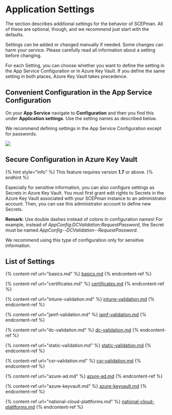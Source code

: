 # Application Settings

The section describes additional settings for the behavior of SCEPman. All of these are optional, though, and we recommend just start with the defaults.

Settings can be added or changed manually if needed. Some changes can harm your service. Please carefully read all information about a setting before changing.

For each Setting, you can choose whether you want to define the setting in the App Service Configuration or in Azure Key Vault. If you define the same setting in both places, Azure Key Vault takes precedence.

## Convenient Configuration in the App Service Configuration

On your **App Service** navigate to **Configuration** and then you find this under **Application settings**. Use the setting names as described below.

We recommend defining settings in the App Service Configuration except for passwords.

![](../../../../.gitbook/assets/2021-08-02-10\_14\_03-posteingang-eyad.hamed-glueckkanja-gab.com-outlook.png)

## Secure Configuration in Azure Key Vault

{% hint style="info" %}
This feature requires version **1.7** or above.
{% endhint %}

Especially for sensitive information, you can also configure settings as Secrets in Azure Key Vault. You must first grant edit rights to Secrets in the Azure Key Vault associated with your SCEPman instance to an administrator account. Then, you can use this administrator account to define new Secrets.

**Remark:** Use double dashes instead of colons in configuration names! For example, instead of _AppConfig:DCValidation:RequestPassword_, the Secret must be named _AppConfig--DCValidation--RequestPassword_.

We recommend using this type of configuration only for sensitive information.

## List of Settings

{% content-ref url="basics.md" %}
[basics.md](basics.md)
{% endcontent-ref %}

{% content-ref url="certificates.md" %}
[certificates.md](certificates.md)
{% endcontent-ref %}

{% content-ref url="intune-validation.md" %}
[intune-validation.md](intune-validation.md)
{% endcontent-ref %}

{% content-ref url="jamf-validation.md" %}
[jamf-validation.md](jamf-validation.md)
{% endcontent-ref %}

{% content-ref url="dc-validation.md" %}
[dc-validation.md](dc-validation.md)
{% endcontent-ref %}

{% content-ref url="static-validation.md" %}
[static-validation.md](static-validation.md)
{% endcontent-ref %}

{% content-ref url="csr-validation.md" %}
[csr-validation.md](csr-validation.md)
{% endcontent-ref %}

{% content-ref url="azure-ad.md" %}
[azure-ad.md](azure-ad.md)
{% endcontent-ref %}

{% content-ref url="azure-keyvault.md" %}
[azure-keyvault.md](azure-keyvault.md)
{% endcontent-ref %}

{% content-ref url="national-cloud-plattforms.md" %}
[national-cloud-plattforms.md](national-cloud-plattforms.md)
{% endcontent-ref %}
